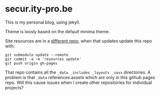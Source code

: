 # secur.ity-pro.be

This is my personal blog, using jekyll.

Theme is loosly based on the default minima theme. 

Site resources are in a [different repo](https://github.com/wknd/site-resources), when that updates update this repo with:
```
git submodule update --remote
git commit -a -m 'resources update'
git push origin gh-pages
```
That repo contains all the ```_data _includes _layouts _sass``` directories. 
A problem is that ```_data``` references assets which are only in this github pages repo. Will this cause issues when I create other repositories for individual projects?
